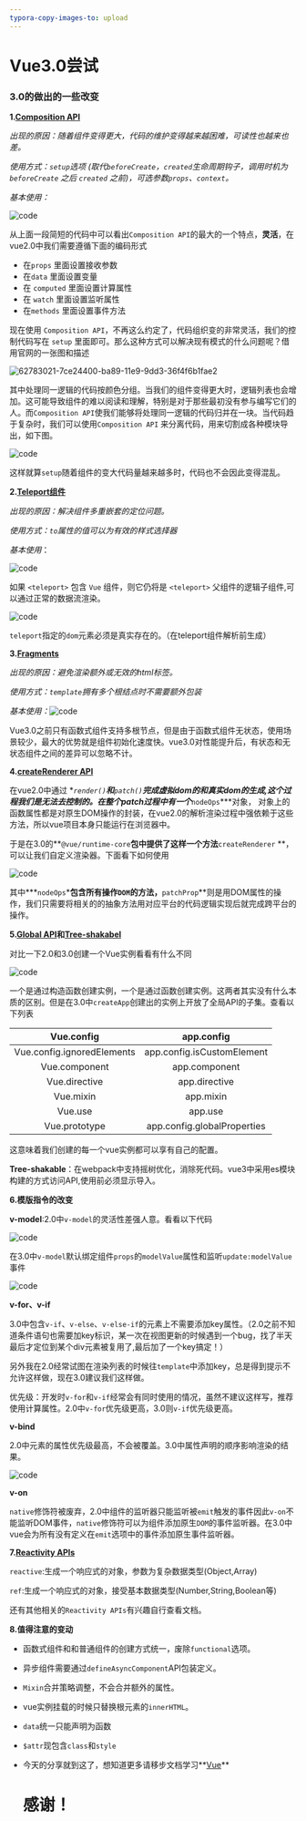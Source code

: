 ```yaml
---
typora-copy-images-to: upload
---
```


# Vue3.0尝试

### 3.0的做出的一些改变

**1.[Composition API]([](https://v3.vuejs.org/guide/composition-api-introduction.html))**

*出现的原因：随着组件变得更大，代码的维护变得越来越困难，可读性也越来也差。*

*使用方式：`setup`选项 (取代`beforeCreate`，`created`生命周期钩子，调用时机为`beforeCreate` 之后 `created` 之前)，可选参数`props`、`context`。*

*基本使用：*

![code](https://tva1.sinaimg.cn/large/0081Kckwly1glx592jigfj30q20x4dj6.jpg)

从上面一段简短的代码中可以看出`Composition API`的最大的一个特点，**灵活**，在vue2.0中我们需要遵循下面的编码形式

- 在`props` 里面设置接收参数
- 在`data` 里面设置变量
- 在 `computed` 里面设置计算属性
- 在 `watch` 里面设置监听属性
- 在`methods` 里面设置事件方法

现在使用 `Composition API`，不再这么约定了，代码组织变的非常灵活，我们的控制代码写在 `setup` 里面即可。那么这种方式可以解决现有模式的什么问题呢？借用官网的一张图和描述

![62783021-7ce24400-ba89-11e9-9dd3-36f4f6b1fae2](https://tva1.sinaimg.cn/large/0081Kckwly1glx4o6skhjj307a0s83zh.jpg)

其中处理同一逻辑的代码按颜色分组。当我们的组件变得更大时，逻辑列表也会增加。这可能导致组件的难以阅读和理解，特别是对于那些最初没有参与编写它们的人。而`Composition API`使我们能够将处理同一逻辑的代码归并在一块。当代码趋于复杂时，我们可以使用`Composition API` 来分离代码，用来切割成各种模块导出，如下图。

![code](https://tva1.sinaimg.cn/large/0081Kckwly1glx4znj9ldj30t20s477j.jpg)

这样就算`setup`随着组件的变大代码量越来越多时，代码也不会因此变得混乱。

**2.[Teleport组件](https://v3.vuejs.org/guide/teleport.html#using-with-vue-components)**

*出现的原因：解决组件多重嵌套的定位问题。*

*使用方式：<teleport to="#id"></teleport>`to`属性的值可以为有效的样式选择器*

*基本使用*：

![code](https://tva1.sinaimg.cn/large/0081Kckwly1glx4uh0vrlj30nu0f40uj.jpg)

如果 `<teleport>` 包含 `Vue` 组件，则它仍将是 `<teleport>` 父组件的逻辑子组件,可以通过正常的数据流渲染。

![code](https://tva1.sinaimg.cn/large/0081Kckwly1glx5eioiwzj30q20u4782.jpg)



`teleport`指定的`dom`元素必须是真实存在的。（在teleport组件解析前生成）

**3.[Fragments](https://v3.vuejs.org/guide/migration/fragments.html#overview)**

*出现的原因：避免渲染额外或无效的html标签。*

*使用方式：`template`拥有多个根结点时不需要额外包装*

*基本使用：*![code](https://tva1.sinaimg.cn/large/0081Kckwly1gly27dvgspj30q20e4myo.jpg)

Vue3.0之前只有函数式组件支持多根节点，但是由于函数式组件无状态，使用场景较少，最大的优势就是组件初始化速度快。vue3.0对性能提升后，有状态和无状态组件之间的差异可以忽略不计。

**4.[createRenderer API](https://github.com/vuejs/vue-next/tree/master/packages/runtime-core)**

在vue2.0中通过 **`render()`**和**`patch()`**完成虚拟dom的和真实dom的生成,这个过程我们是无法去控制的。在整个patch过程中有一个***`nodeOps`***对象， 对象上的函数属性都是对原生DOM操作的封装，在vue2.0的解析渲染过程中强依赖于这些方法，所以vue项目本身只能运行在浏览器中。

于是在3.0的**`@vue/runtime-core`**包中提供了这样一个方法**`createRenderer` **，可以让我们自定义渲染器。下面看下如何使用

![code](https://tva1.sinaimg.cn/large/0081Kckwly1glyanzkpg6j31bz0u0dmv.jpg)

其中***`nodeOps`***包含所有操作`DOM`的方法，**`patchProp`**则是用DOM属性的操作，我们只需要将相关的的抽象方法用对应平台的代码逻辑实现后就完成跨平台的操作。

**5.[Global API](https://v3.vuejs.org/guide/migration/global-api.html#a-new-global-api-createapp)和[Tree-shakabel](https://v3.vuejs.org/guide/migration/global-api-treeshaking.html#_2-x-syntax)**

对比一下2.0和3.0创建一个Vue实例看看有什么不同

![code](https://tva1.sinaimg.cn/large/0081Kckwly1glzacouqesj30wy0g476t.jpg)

一个是通过构造函数创建实例，一个是通过函数创建实例。这两者其实没有什么本质的区别。但是在3.0中`createApp`创建出的实例上开放了全局API的子集。查看以下列表

|         Vue.config         |         app.config          |
| :------------------------: | :-------------------------: |
| Vue.config.ignoredElements | app.config.isCustomElement  |
|       Vue.component        |        app.component        |
|       Vue.directive        |        app.directive        |
|         Vue.mixin          |          app.mixin          |
|          Vue.use           |           app.use           |
|       Vue.prototype        | app.config.globalProperties |

这意味着我们创建的每一个vue实例都可以享有自己的配置。

**Tree-shakable**：在webpack中支持摇树优化，消除死代码。vue3中采用es模块构建的方式访问API,使用前必须显示导入。

**6.模版指令的改变**

**v-model**:2.0中`v-model`的灵活性差强人意。看看以下代码

![code](https://tva1.sinaimg.cn/large/0081Kckwly1glzeous4ngj319u0j4n1i.jpg)

在3.0中`v-model`默认绑定组件`props`的`modelValue`属性和监听`update:modelValue`事件

![code](https://tva1.sinaimg.cn/large/0081Kckwly1glzf0t3qqaj31fw0d4wh2.jpg)

**v-for、v-if**

3.0中包含`v-if`、`v-else`、`v-else-if`的元素上不需要添加key属性。（2.0之前不知道条件语句也需要加key标识，某一次在视图更新的时候遇到一个bug，找了半天最后才定位到某个div元素被复用了,最后加了一个key搞定！）

另外我在2.0经常试图在渲染列表的时候往`template`中添加key，总是得到提示不允许这样做，现在3.0建议我们这样做。

优先级：开发时`v-for`和`v-if`经常会有同时使用的情况，虽然不建议这样写，推荐使用计算属性。2.0中`v-for`优先级更高，3.0则`v-if`优先级更高。



**v-bind**

2.0中元素的属性优先级最高，不会被覆盖。3.0中属性声明的顺序影响渲染的结果。

![code](https://tva1.sinaimg.cn/large/0081Kckwly1glzfviykvfj30wc0p4whr.jpg)



**v-on**

`native`修饰符被废弃，2.0中组件的监听器只能监听被`emit`触发的事件因此`v-on`不能监听DOM事件，`native`修饰符可以为组件添加原生`DOM`的事件监听器。在3.0中vue会为所有没有定义在`emit`选项中的事件添加原生事件监听器。

**7.[Reactivity APIs]()**

`reactive`:生成一个响应式的对象，参数为复杂数据类型(Object,Array)

`ref`:生成一个响应式的对象，接受基本数据类型(Number,String,Boolean等)

还有其他相关的`Reactivity APIs`有兴趣自行查看文档。



**8.值得注意的变动**

- 函数式组件和和普通组件的创建方式统一，废除`functional`选项。
- 异步组件需要通过`defineAsyncComponent`API包装定义。
- `Mixin`合并策略调整，不会合并额外的属性。
- vue实例挂载的时候只替换根元素的`innerHTML`。
- `data`统一只能声明为函数
- `$attr`现包含`class`和`style`
- 今天的分享就到这了，想知道更多请移步文档学习**[Vue](https://v3.vuejs.org/guide/introduction.html)**

  #                               																																					感谢！



